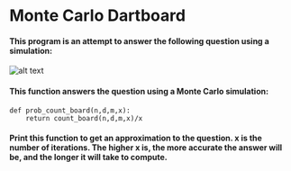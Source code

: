# Monte Carlo Dartboard

#### This program is an attempt to answer the following question using a simulation:

![alt text](https://pbs.twimg.com/media/DNny-tgVoAA9xE6.jpg)

#### This function answers the question using a Monte Carlo simulation:

```
def prob_count_board(n,d,m,x):
    return count_board(n,d,m,x)/x
```
#### Print this function to get an approximation to the question. x is the number of iterations. The higher x is, the more accurate the answer will be, and the longer it will take to compute.
